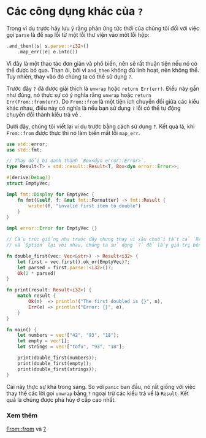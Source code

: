 # Các công dụng khác của `?`
Trong ví dụ trước hãy lưu ý rằng phản ứng tức thời của chúng tôi đối với việc gọi `parse` là để `map` lỗi từ một lỗi thư viện vào môt lỗi hộp: 
```rust
.and_then(|s| s.parse::<i32>()
    .map_err(|e| e.into())
```
Vì đây là một thao tác đơn giản và phổ biến, nên sẽ rất thuận tiện nếu nó có thể được bỏ qua. Than ôi, bởi vì `and_then` không đủ linh hoạt, nên không thể. Tuy nhiên, thay vào đó chúng ta có thể sử dụng `?`.

Trước đây `?` đã được giải thích là `unwrap` hoặc `return Err(err)`. Điều này gần như đúng, nó thực sự có ý nghĩa rằng `unwrap` hoặc `return Err(From::from(err)`. Do `From::from` là một tiện ích chuyển đổi giữa các kiểu khác nhau, điều này có nghĩa là nếu bạn sử dụng `?` lỗi có thể tự động chuyển đổi thành kiểu trả về .

Dưới đây, chúng tôi viết lại ví dụ trước bằng cách sử dụng `?`. Kết quả là, khi `From::from` được thực thi nó làm biến mất lỗi `map_err`. 

```rust
use std::error;
use std::fmt;

// Thay đổi bí danh thành `Box<dyn error::Error>`.
type Result<T> = std::result::Result<T, Box<dyn error::Error>>;

#[derive(Debug)]
struct EmptyVec;

impl fmt::Display for EmptyVec {
    fn fmt(&self, f: &mut fmt::Formatter) -> fmt::Result {
        write!(f, "invalid first item to double")
    }
}

impl error::Error for EmptyVec {}

// Cấu trúc giống như trước đây nhưng thay vì xâu chuỗi tất cả `Results`
// và `Option` lại với nhau, chúng ta sử dụng `?` để lấy giá trị bên trong ngay lập tức.

fn double_first(vec: Vec<&str>) -> Result<i32> {
    let first = vec.first().ok_or(EmptyVec)?;
    let parsed = first.parse::<i32>()?;
    Ok(2 * parsed)
}

fn print(result: Result<i32>) {
    match result {
        Ok(n)  => println!("The first doubled is {}", n),
        Err(e) => println!("Error: {}", e),
    }
}

fn main() {
    let numbers = vec!["42", "93", "18"];
    let empty = vec![];
    let strings = vec!["tofu", "93", "18"];

    print(double_first(numbers));
    print(double_first(empty));
    print(double_first(strings));
}
```
Cái này thực sự khá trong sáng. So với `panic` ban đầu, nó rất giống với việc thay thế các lời gọi `unwrap` bằng `?` ngoại trừ các kiểu trả về là `Result`. Kết quả là chúng được phá hủy ở cấp cao nhất.

### Xem thêm
[From::from](https://doc.rust-lang.org/std/convert/trait.From.html) và [?](https://doc.rust-lang.org/reference/expressions/operator-expr.html#the-question-mark-operator)